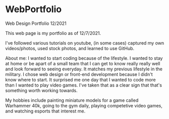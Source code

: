 # WebPortfolio
Web Design Portfolio 12/2021

This web page is my portfolio as of 12/7/2021.

  I've followed various tutorials on youtube, (in some cases) 
captured my own videos/photos, used stock photos, and learned
to use GitHub.

  About me: I wanted to start coding because of the 
 lifestyle. I wanted to stay at home or be apart of a small 
 team that I can get to know really really well and look forward
 to seeing everyday. It matches my previous lifestyle in the 
 military. I chose web design or front-end development because I
 didn't know where to start. It surprised me one day that I wanted
 to code more than I wanted to play video games. I've taken that as
 a clear sign that that's something worth working towards.
 
  My hobbies include painting miniature models for a game called
 Warhammer 40k, going to the gym daily, playing competetive video
 games, and watching esports that interest me.

